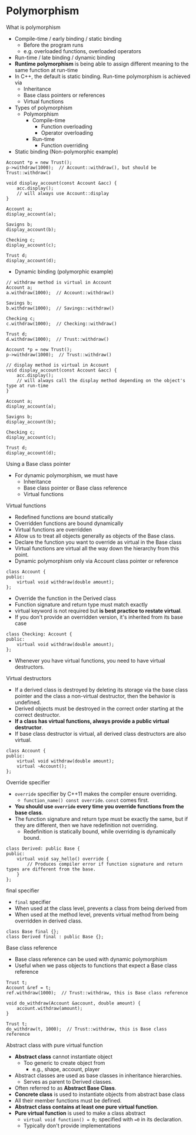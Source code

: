 # Polymorphism

What is polymorphism
- Compile-time / early binding / static binding
  - Before the program runs
  - e.g. overloaded functions, overloaded operators
- Run-time / late binding / dynamic binding
- **Runtime polymorphism** is being able to assign different meaning to the same function at run-time
- In C++, the default is static binding. Run-time polymorphism is achieved via
  - Inheritance
  - Base class pointers or references
  - Virtual functions
- Types of polymorphism
  - Polymorphism
    - Compile-time
      - Function overloading
      - Operator overloading
    - Run-time
      - Function overriding
- Static binding (Non-polymorphic example)
```
Account *p = new Trust();
p->withdraw(1000);  // Account::withdraw(), but should be Trust::withdraw()

void display_account(const Account &acc) {
    acc.display();
    // will always use Account::display
}

Account a;
display_account(a);

Savigns b;
display_account(b);

Checking c;
display_account(c);

Trust d;
display_account(d);
```
- Dynamic binding (polymorphic example)
```
// withdraw method is virtual in Account
Account a;
a.withdraw(1000);  // Account::withdraw()

Savings b;
b.withdraw(1000);  // Savings::withdraw()

Checking c;
c.withdraw(1000);  // Checking::withdraw()

Trust d;
d.withdraw(1000);  // Trust::withdraw()

Account *p = new Trust();
p->withdraw(1000);  // Trust::withdraw()

// display method is virtual in Account
void display_account(const Account &acc) {
    acc.display();
    // will always call the display method depending on the object's type at run-time
}

Account a;
display_account(a);

Savigns b;
display_account(b);

Checking c;
display_account(c);

Trust d;
display_account(d);
```

Using a Base class pointer
- For dynamic polymorphism, we must have
  - Inheritance
  - Base class pointer or Base class reference
  - Virtual functions

Virtual functions
- Redefined functions are bound statically
- Overridden functions are bound dynamically
- Virtual functions are overridden
- Allow us to treat all objects generally as objects of the Base class.
- Declare the function you want to override as virtual in the Base class
- Virtual functions are virtual all the way down the hierarchy from this point.
- Dynamic polymorphism only via Account class pointer or reference
```
class Account {
public:
    virtual void withdraw(double amount);
};
```
- Override the function in the Derived class
- Function signature and return type must match exactly
- virtual keyword is not required but **is best practice to restate virtual**.
- If you don't provide an overridden version, it's inherited from its base case
```
class Checking: Account {
public:
    virtual void withdraw(double amount);
};
```
- Whenever you have virtual functions, you need to have virtual destructors.

Virtual destructors
- If a derived class is destroyed by deleting its storage via the base class pointer and the class a non-virtual destructor, then the behavior is undefined.
- Derived objects must be destroyed in the correct order starting at the correct destructor.
- **If a class has virtual functions, always provide a public virtual destructor**.
- If base class destructor is virtual, all derived class destructors are also virtual.
```
class Account {
public:
    virtual void withdraw(double amount);
    virtual ~Account();
};
```

Override specifier
- `override` specifier by C++11 makes the compiler ensure overriding.
  - `function_name() const override`. `const` comes first.
- **You should use `override` every time you override functions from the base class**.
- The function signature and return type must be exactly the same, but if they are different, then we have redefinition not overriding.
  - Redefinition is statically bound, while overriding is dynamically bound.
```
class Derived: public Base {
public:
    virtual void say_hello() override {
        // Produces compiler error if function signature and return types are different from the base.
    }
};
```

final specifier
- `final` specifier
- When used at the class level, prevents a class from being derived from
- When used at the method level, prevents virtual method from being overridden in derived class.
```
class Base final {};
class Derived final : public Base {};
```

Base class reference
- Base class reference can be used with dynamic polymorphism
- Useful when we pass objects to functions that expect a Base class reference
```
Trust t;
Account &ref = t;
ref.withdraw(1000);  // Trust::withdraw, this is Base class reference

void do_withdraw(Account &account, double amount) {
    account.withdraw(amount);
}

Trust t;
do_withdraw(t, 1000);  // Trust::withdraw, this is Base class reference
```

Abstract class with pure virtual function
- **Abstract class** cannot instantiate object
  - Too generic to create object from
    - e.g., shape, account, player
- Abstract classes are used as base classes in inheritance hierarchies.
  - Serves as parent to Derived classes.
- Often referred to as **Abstract Base Class**.
- **Concrete class** is used to instantiate objects from abstract base class
- All their member functions must be defined.
- **Abstract class contains at least one pure virtual function**.
- **Pure virtual function** is used to make a class abstract
  - `virtual void function() = 0;` specified with `=0` in its declaration.
  - Typically don't provide implementations






